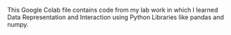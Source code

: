 This Google Colab file contains code from my lab work in which I learned Data Representation and Interaction using Python Libraries like pandas and numpy.
